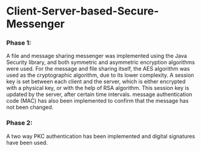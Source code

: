 # Client-Server-based-Secure-Messenger

### Phase 1:
A file and message sharing messenger was implemented using the Java Security library, and both symmetric and asymmetric encryption algorithms were used.
For the message and file sharing itself, the AES algorithm was used as the cryptographic algorithm, due to its lower complexity. 
A session key is set between each client and the server, which is either encrypted with a physical key, or with the help of RSA algorithm. This session key is updated by the server, after certain time intervals. 
message authentication code (MAC) has also been implemented to confirm that the message has not been changed.

### Phase 2:
A two way PKC authentication has been implemented and digital signatures have been used.
